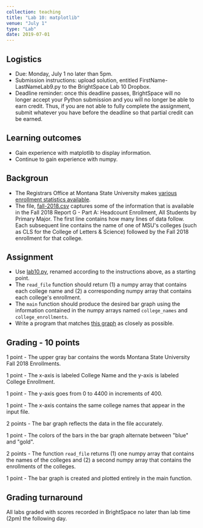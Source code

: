 ```yaml
---
collection: teaching
title: "Lab 10: matplotlib"
venue: "July 1"
type: "Lab"
date: 2019-07-01
---
```


## Logistics
* Due: Monday, July 1 no later than 5pm.
* Submission instructions: upload solution,
entitled FirstName-LastNameLab9.py
to the BrightSpace Lab 10 Dropbox.
* Deadline reminder: once this deadline passes, BrightSpace will no longer accept your Python
submission and you will no longer be able to earn credit. Thus, if you are not able to fully
complete the assignment, submit whatever you have before the deadline so that partial credit can be earned.

## Learning outcomes
* Gain experience with matplotlib to display information.
* Continue to gain experience with numpy.

## Backgroun
* The Registrars Office at Montana State University makes [various enrollment statistics available](http://www.montana.edu/opa/enrollment/index.html).
* The file, [fall-2018.csv](https://lgw2.github.io/teaching/csci127-summer-2019/labs/fall-2018.csv) captures some of
the information that is available in the Fall 2018 Report G - Part A: Headcount Enrollment, All Students by Primary Major.
The first line contains how many lines of data follow. Each subsequent line contains the name of one of MSU's colleges
(such as CLS for the College of Letters & Science) followed by the Fall 2018 enrollment for that college.

## Assignment
* Use [lab10.py](https://lgw2.github.io/teaching/csci127-summer-2019/labs/lab10.py), renamed according to the instructions above,
as a starting point.
* The `read_file` function should return (1) a numpy array that contains each college name and (2) a
corresponding numpy array that contains each college's enrollment.
* The `main` function should produce the desired bar graph using the information contained in the numpy
arrays named `college_names` and `college_enrollments`.
* Write a program that matches [this graph](https://lgw2.github.io/teaching/csci127-summer-2019/labs/graph.png) as closely as possible.

## Grading - 10 points
1 point - The upper gray bar contains the words Montana State University Fall 2018 Enrollments.

1 point - The x-axis is labeled College Name and the y-axis is labeled College Enrollment.

1 point - The y-axis goes from 0 to 4400 in increments of 400.

1 point - The x-axis contains the same college names that appear in the input file.

2 points - The bar graph reflects the data in the file accurately.

1 point - The colors of the bars in the bar graph alternate between "blue" and "gold".

2 points - The function `read_file` returns (1) one numpy array that contains the names of the colleges
and (2) a second numpy array that contains the enrollments of the colleges.

1 point - The bar graph is created and plotted entirely in the main function.

## Grading turnaround
All labs graded with scores recorded in BrightSpace no later than lab time (2pm) the following day.
